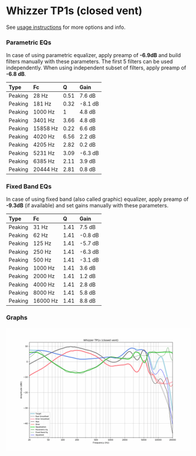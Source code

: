 # Whizzer TP1s (closed vent)
See [usage instructions](https://github.com/jaakkopasanen/AutoEq#usage) for more options and info.

### Parametric EQs
In case of using parametric equalizer, apply preamp of **-6.9dB** and build filters manually
with these parameters. The first 5 filters can be used independently.
When using independent subset of filters, apply preamp of **-6.8 dB**.

| Type    | Fc       |    Q | Gain    |
|:--------|:---------|:-----|:--------|
| Peaking | 28 Hz    | 0.51 | 7.6 dB  |
| Peaking | 181 Hz   | 0.32 | -8.1 dB |
| Peaking | 1000 Hz  | 1    | 4.8 dB  |
| Peaking | 3401 Hz  | 3.66 | 4.8 dB  |
| Peaking | 15858 Hz | 0.22 | 6.6 dB  |
| Peaking | 4020 Hz  | 6.56 | 2.2 dB  |
| Peaking | 4205 Hz  | 2.82 | 0.2 dB  |
| Peaking | 5231 Hz  | 3.09 | -6.3 dB |
| Peaking | 6385 Hz  | 2.11 | 3.9 dB  |
| Peaking | 20444 Hz | 2.81 | 0.8 dB  |

### Fixed Band EQs
In case of using fixed band (also called graphic) equalizer, apply preamp of **-9.3dB**
(if available) and set gains manually with these parameters.

| Type    | Fc       |    Q | Gain    |
|:--------|:---------|:-----|:--------|
| Peaking | 31 Hz    | 1.41 | 7.5 dB  |
| Peaking | 62 Hz    | 1.41 | -0.8 dB |
| Peaking | 125 Hz   | 1.41 | -5.7 dB |
| Peaking | 250 Hz   | 1.41 | -6.3 dB |
| Peaking | 500 Hz   | 1.41 | -3.1 dB |
| Peaking | 1000 Hz  | 1.41 | 3.6 dB  |
| Peaking | 2000 Hz  | 1.41 | 1.2 dB  |
| Peaking | 4000 Hz  | 1.41 | 2.8 dB  |
| Peaking | 8000 Hz  | 1.41 | 5.8 dB  |
| Peaking | 16000 Hz | 1.41 | 8.8 dB  |

### Graphs
![](./Whizzer%20TP1s%20(closed%20vent).png)